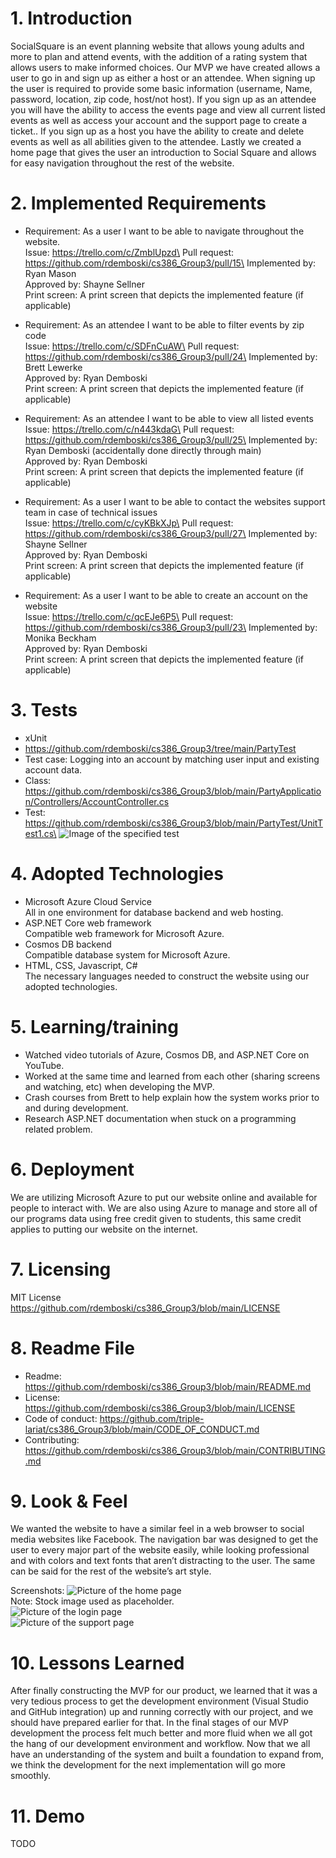 # 1. Introduction
SocialSquare is an event planning website that allows young adults and more to plan and attend events, with the addition of a rating system that allows users to make informed choices. Our MVP we have created allows a user to go in and sign up as either a host or an attendee. When signing up the user is required to provide some basic information (username, Name, password, location, zip code, host/not host). If you sign up as an attendee you will have the ability to access the events page and view all current listed events as well as access your account and the support page to create a ticket.. If you sign up as a host you have the ability to create and delete events as well as all abilities given to the attendee. Lastly we created a home page that gives the user an introduction to Social Square and allows for easy navigation throughout the rest of the website.

# 2. Implemented Requirements
- Requirement: As a user I want to be able to navigate throughout the website.\
Issue: https://trello.com/c/ZmblUpzd\
Pull request: https://github.com/rdemboski/cs386_Group3/pull/15\
Implemented by: Ryan Mason\
Approved by: Shayne Sellner\
Print screen: A print screen that depicts the implemented feature (if applicable)
- Requirement: As an attendee I want to be able to filter events by zip code\
Issue: https://trello.com/c/SDFnCuAW\
Pull request: https://github.com/rdemboski/cs386_Group3/pull/24\
Implemented by: Brett Lewerke\
Approved by: Ryan Demboski\
Print screen: A print screen that depicts the implemented feature (if applicable)

- Requirement: As an attendee I want to be able to view all listed events\
Issue: https://trello.com/c/n443kdaG\
Pull request: https://github.com/rdemboski/cs386_Group3/pull/25\
Implemented by: Ryan Demboski (accidentally done directly through main)\
Approved by: Ryan Demboski\
Print screen: A print screen that depicts the implemented feature (if applicable)

- Requirement: As a user I want to be able to contact the websites support team in case of technical issues\
Issue: https://trello.com/c/cyKBkXJp\
Pull request: https://github.com/rdemboski/cs386_Group3/pull/27\
Implemented by: Shayne Sellner\
Approved by: Ryan Demboski\
Print screen: A print screen that depicts the implemented feature (if applicable)

- Requirement: As a user I want to be able to create an account on the website\
Issue: https://trello.com/c/qcEJe6P5\
Pull request: https://github.com/rdemboski/cs386_Group3/pull/23\
Implemented by: Monika Beckham\
Approved by: Ryan Demboski\
Print screen: A print screen that depicts the implemented feature (if applicable)

# 3. Tests
- xUnit
- https://github.com/rdemboski/cs386_Group3/tree/main/PartyTest
- Test case: Logging into an account by matching user input and existing account data. 
- Class: https://github.com/rdemboski/cs386_Group3/blob/main/PartyApplication/Controllers/AccountController.cs
- Test:
https://github.com/rdemboski/cs386_Group3/blob/main/PartyTest/UnitTest1.cs\
![Image of the specified test](testImage.png)

# 4. Adopted Technologies
- Microsoft Azure Cloud Service\
All in one environment for database backend and web hosting.
- ASP.NET Core web framework\
Compatible web framework for Microsoft Azure.
- Cosmos DB backend\
Compatible database system for Microsoft Azure.
- HTML, CSS, Javascript, C#\
The necessary languages needed to construct the website using our adopted technologies.

# 5. Learning/training
- Watched video tutorials of Azure, Cosmos DB, and ASP.NET Core on YouTube.
- Worked at the same time and learned from each other (sharing screens and watching, etc) when developing the MVP.
- Crash courses from Brett to help explain how the system works prior to and during development.
- Research ASP.NET documentation when stuck on a programming related problem.

# 6. Deployment
We are utilizing Microsoft Azure to put our website online and available for people to interact with. We are also using Azure to manage and store all of our programs data using free credit given to students, this same credit applies to putting our website on the internet.

# 7. Licensing
MIT License\
https://github.com/rdemboski/cs386_Group3/blob/main/LICENSE

# 8. Readme File
- Readme: https://github.com/rdemboski/cs386_Group3/blob/main/README.md
- License: https://github.com/rdemboski/cs386_Group3/blob/main/LICENSE
- Code of conduct: https://github.com/triple-lariat/cs386_Group3/blob/main/CODE_OF_CONDUCT.md
- Contributing: https://github.com/rdemboski/cs386_Group3/blob/main/CONTRIBUTING.md

# 9. Look & Feel
We wanted the website to have a similar feel in a web browser to social media websites like Facebook. The navigation bar was designed to get the user to every major part of the website easily, while looking professional and with colors and text fonts that aren’t distracting to the user. The same can be said for the rest of the website’s art style.

Screenshots:
![Picture of the home page](lookImage1.png)\
Note: Stock image used as placeholder.\
![Picture of the login page](lookImage2.png)\
![Picture of the support page](lookImage3.png)


# 10. Lessons Learned
After finally constructing the MVP for our product, we learned that it was a very tedious process to get the development environment (Visual Studio and GitHub integration) up and running correctly with our project, and we should have prepared earlier for that. In the final stages of our MVP development the process felt much better and more fluid when we all got the hang of our development environment and workflow. Now that we all have an understanding of the system and built a foundation to expand from, we think the development for the next implementation will go more smoothly.

# 11. Demo
TODO